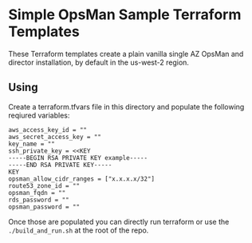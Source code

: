 # Simple OpsMan Sample Terraform Templates

These Terraform templates create a plain vanilla single AZ OpsMan and director installation, by default in the us-west-2 region.

## Using

Create a terraform.tfvars file in this directory and populate the following reqiured variables:

```
aws_access_key_id = ""
aws_secret_access_key = ""
key_name = ""
ssh_private_key = <<KEY
-----BEGIN RSA PRIVATE KEY example-----
-----END RSA PRIVATE KEY-----
KEY
opsman_allow_cidr_ranges = ["x.x.x.x/32"]
route53_zone_id = ""
opsman_fqdn = ""
rds_password = ""
opsman_password = ""
```

Once those are populated you can directly run terraform or use the `./build_and_run.sh` at the root of the repo.
